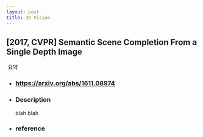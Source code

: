 ```yaml
---
layout: post
title: 3D Vision
---
```

## **[2017, CVPR] Semantic Scene Completion From a Single Depth Image** 

  요약

- ### https://arxiv.org/abs/1611.08974

- ### **Description**
	blah blah
- ### **reference**
